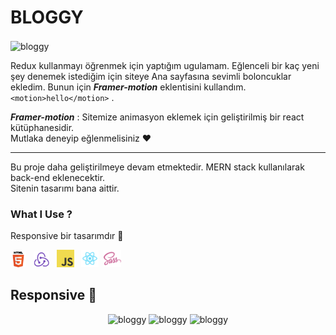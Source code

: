 # BLOGGY
<p>
 <img align="center" alt="bloggy" src="https://user-images.githubusercontent.com/44196940/170579230-93a45ebf-e5b1-463c-81e7-ef60ce34b808.png">
</p>

Redux kullanmayı öğrenmek için yaptığım ugulamam. Eğlenceli bir kaç yeni şey denemek istediğim için siteye Ana sayfasına sevimli boloncuklar ekledim. Bunun için ***Framer-motion*** eklentisini kullandım. `<motion>hello</motion>` .  

***Framer-motion*** : Sitemize animasyon eklemek için geliştirilmiş bir react kütüphanesidir.  
Mutlaka deneyip eğlenmelisiniz :heart:   
<hr>

Bu proje daha geliştirilmeye devam etmektedir. MERN stack kullanılarak back-end eklenecektir.  
Sitenin tasarımı bana aittir. 

### What I Use ?
Responsive bir tasarımdır :rotating_light:
<p>
<img height="25" width="25" alt="html" src="https://raw.githubusercontent.com/github/explore/80688e429a7d4ef2fca1e82350fe8e3517d3494d/topics/html/html.png">
  &nbsp;
  <img height="25" width="25" alt="css" src="https://raw.githubusercontent.com/github/explore/80688e429a7d4ef2fca1e82350fe8e3517d3494d/topics/redux/redux.png">
  &nbsp;
  <img height="28" width="28" alt="javascript" src="https://raw.githubusercontent.com/github/explore/80688e429a7d4ef2fca1e82350fe8e3517d3494d/topics/javascript/javascript.png">
  &nbsp;
  <img height="28" width="28" alt="react js" src="https://raw.githubusercontent.com/github/explore/80688e429a7d4ef2fca1e82350fe8e3517d3494d/topics/react/react.png">
  &nbsp;<img height="28" width="28" alt="Sass" src="https://raw.githubusercontent.com/github/explore/80688e429a7d4ef2fca1e82350fe8e3517d3494d/topics/sass/sass.png">
</p>


## Responsive :star2:  
<p align="center">
 <img  width="33%" alt="bloggy" src="https://user-images.githubusercontent.com/44196940/170581473-09939c62-09cf-4cfc-a9ed-e7429ea23ebc.png">
 <img width="33%"  alt="bloggy" src="https://user-images.githubusercontent.com/44196940/170581576-8d681087-0296-4499-ad32-0d0da470fce5.png">
 <img width="33%" alt="bloggy" src="https://user-images.githubusercontent.com/44196940/170581645-cf3ed8ae-6ba3-475d-8193-570419fe623d.png">
</p>



